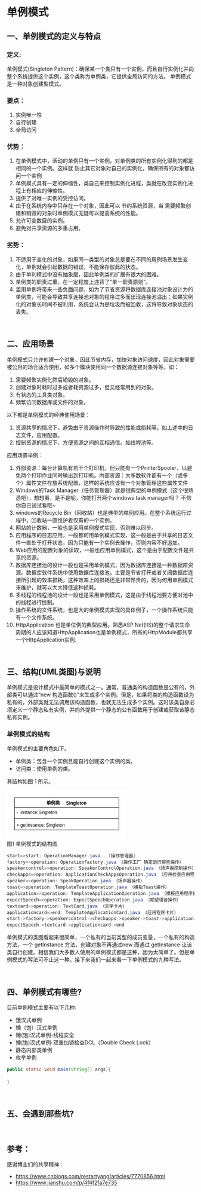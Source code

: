 # 单例模式

## 一、单例模式的定义与特点 
### 定义:
​单例模式(Singleton Pattern)：确保某一个类只有一个实例，而且自行实例化并向整个系统提供这个实例，这个类称为单例类，它提供全局访问的方法。 单例模式是一种对象创建型模式。 

### 要点：
1. 实例唯一性
2. 自行创建
3. 全局访问

### 优势：
1. 在单例模式中，活动的单例只有一个实例，对单例类的所有实例化得到的都是相同的一个实例。这样就 防止其它对象对自己的实例化，确保所有的对象都访问一个实例 
2. 单例模式具有一定的伸缩性，类自己来控制实例化进程，类就在改变实例化进程上有相应的伸缩性。 
3. 提供了对唯一实例的受控访问。 
4. 由于在系统内存中只存在一个对象，因此可以 节约系统资源，当 需要频繁创建和销毁的对象时单例模式无疑可以提高系统的性能。 
5. 允许可变数目的实例。 
6. 避免对共享资源的多重占用。

### 劣势：
1. 不适用于变化的对象，如果同一类型的对象总是要在不同的用例场景发生变化，单例就会引起数据的错误，不能保存彼此的状态。 
2. 由于单利模式中没有抽象层，因此单例类的扩展有很大的困难。 
3. 单例类的职责过重，在一定程度上违背了“单一职责原则”。 
4. 滥用单例将带来一些负面问题，如为了节省资源将数据库连接池对象设计为的单例类，可能会导致共享连接池对象的程序过多而出现连接池溢出；如果实例化的对象长时间不被利用，系统会认为是垃圾而被回收，这将导致对象状态的丢失。 

<br>

## 二、应用场景
单例模式只允许创建一个对象，因此节省内存，加快对象访问速度，因此对象需要被公用的场合适合使用，如多个模块使用同一个数据源连接对象等等。如：  
1. 需要频繁实例化然后销毁的对象。    
2. 创建对象时耗时过多或者耗资源过多，但又经常用到的对象。    
3. 有状态的工具类对象。  
4. 频繁访问数据库或文件的对象。

以下都是单例模式的经典使用场景：    
1. 资源共享的情况下，避免由于资源操作时导致的性能或损耗等。如上述中的日志文件，应用配置。    
2. 控制资源的情况下，方便资源之间的互相通信。如线程池等。 

应用场景举例：  
1. 外部资源：每台计算机有若干个打印机，但只能有一个PrinterSpooler，以避免两个打印作业同时输出到打印机。内部资源：大多数软件都有一个（或多个）属性文件存放系统配置，这样的系统应该有一个对象管理这些属性文件  
2. Windows的Task Manager（任务管理器）就是很典型的单例模式（这个很熟悉吧），想想看，是不是呢，你能打开两个windows task manager吗？ 不信你自己试试看哦~  
3. windows的Recycle Bin（回收站）也是典型的单例应用。在整个系统运行过程中，回收站一直维护着仅有的一个实例。     
4. 网站的计数器，一般也是采用单例模式实现，否则难以同步。    
5. 应用程序的日志应用，一般都何用单例模式实现，这一般是由于共享的日志文件一直处于打开状态，因为只能有一个实例去操作，否则内容不好追加。 
6. Web应用的配置对象的读取，一般也应用单例模式，这个是由于配置文件是共享的资源。    
7. 数据库连接池的设计一般也是采用单例模式，因为数据库连接是一种数据库资源。数据库软件系统中使用数据库连接池，主要是节省打开或者关闭数据库连接所引起的效率损耗，这种效率上的损耗还是非常昂贵的，因为何用单例模式来维护，就可以大大降低这种损耗。     
8. 多线程的线程池的设计一般也是采用单例模式，这是由于线程池要方便对池中的线程进行控制。       
9. 操作系统的文件系统，也是大的单例模式实现的具体例子，一个操作系统只能有一个文件系统。     
10. HttpApplication 也是单位例的典型应用。熟悉ASP.Net(IIS)的整个请求生命周期的人应该知道HttpApplication也是单例模式，所有的HttpModule都共享一个HttpApplication实例.     

<br>

## 三、结构(UML类图)与说明
单例模式是设计模式中最简单的模式之一。通常，普通类的构造函数是公有的，外部类可以通过“new 构造函数()”来生成多个实例。但是，如果将类的构造函数设为私有的，外部类就无法调用该构造函数，也就无法生成多个实例。这时该类自身必须定义一个静态私有实例，并向外提供一个静态的公有函数用于创建或获取该静态私有实例。

### 单例模式的结构
单例模式的主要角色如下。
- 单例类：包含一个实例且能自行创建这个实例的类。
- 访问类：使用单例的类。

其结构如图 1 所示。

<div style="align:center;width:100%;height:100%;">
    <img src="./imgs/singleton.png">
    <div>图1 单例模式的结构图</div>
</div>

```java
start=>start: OperationManager.java   (操作管理器)
factory=>operation: OperationFactory.java （操作工厂 确定进行那些操作）
speakercontrol=>operation: SpeakerControlOperation.java （扬声器控制操作）
checkapps=>operation: ApplicationCheckAppsOperation.java （应用检查应用程序操作）
speaker=>operation: SpeakOperation.java （扬声器操作）
toast=>operation: TemplateToastOperation.java （模板Toast操作）
application=>operation: TemplateApplicationOperation.java （模板应用程序操作）
expectSpeech=>operation: ExpectSpeechOperation.java （期望语音操作）
textcard=>operation: TextCard.java （文字卡片）
applicationcard=>end: TemplateApplicationCard.java （应用程序卡片）
start->factory->speakercontrol->checkapps->speaker->toast->application->expectSpeech
expectSpeech->textcard->applicationcard->end
```

单例模式的类图看起来很简单，一个私有的当前类型的成员变量，一个私有的构造方法，一个 getInstance 方法，创建对象不再通过new 而通过 getInstance 让该类自行创建。相信我们大多数人使用的单例模式都是这种，因为太简单了。但是单例模式的写法可不止这一种。接下来我们一起来看一下单例模式的九种写法。

<br>

## 四、单例模式有哪些?
目前单例模式主要有以下几种:
- 饿汉式单例
- 懒（饱）汉式单例
- 懒(饱)汉式单例-线程安全
- 懒(饱)汉式单例-双重加锁检查DCL（Double Check Lock）
- 静态内部类单例
- 枚举单例

~~~java
public static void main(String[] args){
    
}
~~~

<br>

## 五、会遇到那些坑?

<br>


## 参考：
感谢博主们的共享精神：
- https://www.cnblogs.com/restartyang/articles/7770856.html
- https://www.jianshu.com/p/4f4f2fa7e735